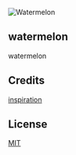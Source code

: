 ![Watermelon](https://socialify.git.ci/FireStreaker2/Watermelon/image?description=1&font=Raleway&forks=1&issues=1&logo=https%3A%2F%2Ffirestreaker2.gq%2FwatermelonFavicon.png&name=1&owner=1&pattern=Signal&pulls=1&stargazers=1&theme=Dark)

## watermelon
watermelon

## Credits
<a href="https://thispersondoesnotexist.xyz/">inspiration</a>

## License
<a href="https://github.com/FireStreaker2/FireStreaker2/blob/main/LICENSE">MIT</a>
